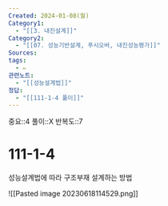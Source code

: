 ```yaml
---
Created: 2024-01-08(월)
Category1:
  - "[[3. 내진설계]]"
Category2:
  - "[[07. 성능기반설계, 푸시오버, 내진성능평가]]"
Sources: 
tags:
  - ✏️
관련노트:
  - "[[성능설계법]]"
정답:
  - "[[111-1-4 풀이]]"
---
```

중요::4
풀이::X
반복도::7

# 111-1-4

성능설계법에 따라 구조부재 설계하는 방법

![[Pasted image 20230618114529.png]]